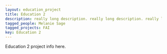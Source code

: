 ```yaml
---
layout: education_project
title: Education 2
description: really long description. really long description. really long description. really long description. really long description. really long description. really long description. really long description. really long description. really long description. really long description. even more description. even more description. even more description. even more description. even more description. even more description. even more description. even more description. even more description. even more description. even more description. even more description. even more description. even more description. even more description. 
tagged_people: Melanie Sage
tagged_projects: FAI
key: Education 2
---
```

Education 2 project info here.
